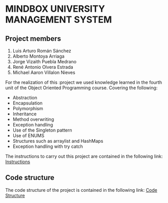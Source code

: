# MINDBOX UNIVERSITY MANAGEMENT SYSTEM
## Project members
1. Luis Arturo Román Sánchez
2. Alberto Montoya Arriaga
3. Jorge Vizaith Puebla Medrano
4. René Antonio Olvera Estrada
5. Michael Aaron Villalon Nieves

For the realization of this :project we used knowledge learned in the fourth unit of the Object Oriented Programming course. Covering the following:
- Abstraction 
- Encapsulation
- Polymorphism
- Inheritance
- Method overwriting
- Exception handling
- Use of the Singleton pattern
- Use of ENUMS
- Structures such as arraylist and HashMaps
- Exception handling with try catch

The instructions to carry out this project are contained in the following link: [Instructions](https://itmorelia-ejercicios-eder.notion.site/POO-Examen-Final-0a7a92ddc8b24876aa683a34b0f86ad3)

## Code structure
The code structure of the project is contained in the following link: [Code Structure](https://lucid.app/lucidchart/09b334bc-748d-4b5b-ae6f-c2bc14543377/edit?invitationId=inv_ef34daf4-c4f4-453d-9d7b-e15c18901316&page=0_0#)

